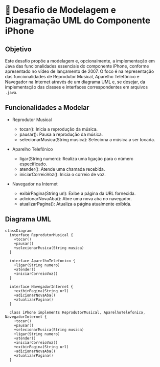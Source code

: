 # 📱 Desafio de Modelagem e Diagramação UML do Componente iPhone

## Objetivo

Este desafio propõe a modelagem e, opcionalmente, a implementação em Java das funcionalidades essenciais do componente iPhone, conforme apresentado no vídeo de lançamento de 2007. O foco é na representação das funcionalidades de Reprodutor Musical, Aparelho Telefônico e Navegador na Internet através de um diagrama UML e, se desejar, da implementação das classes e interfaces correspondentes em arquivos `.java`.

## Funcionalidades a Modelar

- Reprodutor Musical

  - tocar(): Inicia a reprodução da música.
  - pausar(): Pausa a reprodução da música.
  - selecionarMusica(String musica): Seleciona a música a ser tocada.

- Aparelho Telefônico

  - ligar(String numero): Realiza uma ligação para o número especificado.
  - atender(): Atende uma chamada recebida.
  - iniciarCorreioVoz(): Inicia o correio de voz.

- Navegador na Internet
  - exibirPagina(String url): Exibe a página da URL fornecida.
  - adicionarNovaAba(): Abre uma nova aba no navegador.
  - atualizarPagina(): Atualiza a página atualmente exibida.

## Diagrama UML

```mermaid
classDiagram
  interface ReprodutorMusical {
    +tocar()
    +pausar()
    +selecionarMusica(String musica)
  }

  interface AparelhoTelefonico {
    +ligar(String numero)
    +atender()
    +iniciarCorreioVoz()
  }

  interface NavegadorInternet {
    +exibirPagina(String url)
    +adicionarNovaAba()
    +atualizarPagina()
  }

  class iPhone implements ReprodutorMusical, AparelhoTelefonico, NavegadorInternet {
    +tocar()
    +pausar()
    +selecionarMusica(String musica)
    +ligar(String numero)
    +atender()
    +iniciarCorreioVoz()
    +exibirPagina(String url)
    +adicionarNovaAba()
    +atualizarPagina()
  }
```

